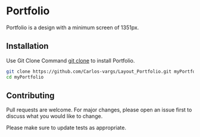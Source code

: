 # Portfolio

Portfolio is a design with a minimum screen of 1351px.

## Installation

 Use Git Clone Command [git clone](https://git-scm.com/docs/git-clone) to install Portfolio.

```bash
git clone https://github.com/Carlos-vargs/Layout_Portfolio.git myPortfolio
cd myPortfolio
```

## Contributing
Pull requests are welcome. For major changes, please open an issue first to discuss what you would like to change.

Please make sure to update tests as appropriate.
